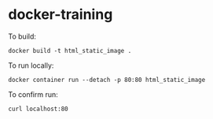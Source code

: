 # docker-training

To build: 
```
docker build -t html_static_image .
```

To run locally:
```
docker container run --detach -p 80:80 html_static_image
```

To confirm run:
```
curl localhost:80
```
